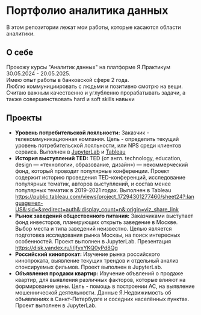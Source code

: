 # Портфолио аналитика данных
В этом репозитории лежат мои работы, которые касаются области аналитики.
## О себе
Прохожу курсы "Аналитик данных" на платформе Я.Практикум 30.05.2024 - 20.05.2025. <br>
Имею опыт работы в банковской сфере 2 года. <br>
Люблю коммунициировать с людьми и позитивно смотрю на вещи.  <br>
Считаю важным качественно и углубленно прорабатывать задачи, а также совершенствовать hard и soft skills навыки 
## Проекты 
- **Уровень потребительской лояльности:** Заказчик - телекоммуникационная компания. Цель - определить текущий уровень потребительской лояльности, или NPS среди клиентов сервиса. Выполнен в [JupyterLab](V-Volkow) и [Tableau](https://public.tableau.com/views/Project_2_17301219157060/Story1?:language=en-US&publish=yes&:sid=&:redirect=auth&:display_count=n&:origin=viz_share_link)
- **История выступлений TED:** TED (от англ. technology, education, design — «технологии, образование, дизайн») — некоммерческий фонд, который проводит популярные конференции. Проект содержит историю проведения TED-конференций, исследование популярных тематик, авторов выступлений, и состав менее популярных тематик в 2019-2021 годах. Выполнен в Tableau https://public.tableau.com/views/project_17294301277460/sheet24?:language=en-US&:sid=&:redirect=auth&:display_count=n&:origin=viz_share_link
- **Рынок заведений общественного питания:** Заказчиками выступает фонд инвесторов, планирующих открыть заведение в Москве. Выбор места и типа заведений неизвестно. Целью является подготовка исследования рынка Москвы, на поиск интересных особенностей. Проект выполнен в JupyterLab. Презентация https://disk.yandex.ru/i/jfyxYKQ0yPd8Qg
- **Российский кинопрокат:** Изучение рынка российского кинопроката, выявление текущих трендов и отдельный анализ спонсируемых фильмов. Проект выполнен в JupyterLab.
- **Объявления продажи квартир:** Изучение объвлений о продаже квартир, для выявления различных факторов, которые влияют на формирование цены. Цель - помощь в построении АС, на выявление мошеннической деятельности. Данные Я.Недвижимость об объявлениях в Санкт-Петербурге и соседних населённых пунктах. Проект выполнен в JupyterLab.
